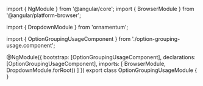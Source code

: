 import { NgModule } from '@angular/core';
import { BrowserModule } from '@angular/platform-browser';
  
import { DropdownModule } from 'ornamentum';
  
import { OptionGroupingUsageComponent } from './option-grouping-usage.component';

@NgModule({
 bootstrap: [OptionGroupingUsageComponent],
 declarations: [OptionGroupingUsageComponent],
 imports: [
    BrowserModule, 
    DropdownModule.forRoot()
  ]
})
export class OptionGroupingUsageModule {
}
